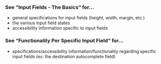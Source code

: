 ### See “Input Fields - The Basics”  for... 
* general specifications for input fields (height, width, margin, etc.)
* the various input field states
* accessibility information specific to input fields

### See “Functionality Per Specific Input Field” for...
* specifications/accessibility information/functionality regarding specific input fields (ex: the destination autocomplete field)
